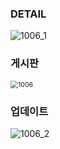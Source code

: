 ### DETAIL

![1006_1](C:\Users\dwde2\Pictures\KDT\web\1006_1.png)





### 게시판

<img src="C:\Users\dwde2\Pictures\KDT\web\1006.png" alt="1006" style="zoom:75%;" />



### 업데이트

![1006_2](C:\Users\dwde2\Pictures\KDT\web\1006_2.png)